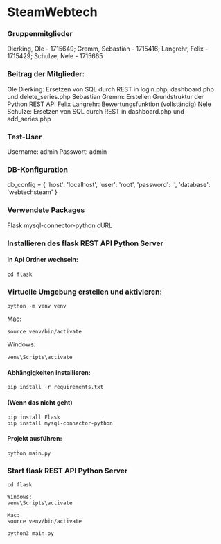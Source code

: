 # SteamWebtech

### Gruppenmitglieder
Dierking, Ole - 1715649; Gremm, Sebastian - 1715416; Langrehr, Felix - 1715429; Schulze, Nele - 1715665

### Beitrag der Mitglieder:
Ole Dierking: Ersetzen von SQL durch REST in login.php, dashboard.php und delete_series.php
Sebastian Gremm: Erstellen Grundstruktur der Python REST API
Felix Langrehr: Bewertungsfunktion (vollständig)
Nele Schulze: Ersetzen von SQL durch REST in dashboard.php und add_series.php

### Test-User
Username: admin
Passwort: admin

### DB-Konfiguration
 db_config = {
    'host': 'localhost',
    'user': 'root',
    'password': '',
    'database': 'webtechsteam'
}

### Verwendete Packages
Flask
mysql-connector-python
cURL

### Installieren des flask REST API Python Server
#### In Api Ordner wechseln:
```
cd flask
```

### Virtuelle Umgebung erstellen und aktivieren:
```
python -m venv venv
```

Mac:
```
source venv/bin/activate
```

Windows:
```
venv\Scripts\activate
```


#### Abhängigkeiten installieren:
```
pip install -r requirements.txt
```

#### (Wenn das nicht geht)
```
pip install Flask
pip install mysql-connector-python
```

#### Projekt ausführen:
```
python main.py
```


### Start flask REST API Python Server
```
cd flask

Windows:
venv\Scripts\activate

Mac:
source venv/bin/activate

python3 main.py
```